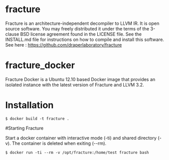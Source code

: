 # fracture 

Fracture is an architecture-independent decompiler to LLVM IR. It is open source software. You may freely distributed it under the terms of the 3-clause BSD license agreement found in the LICENSE file. See the INSTALL.md file for instructions on how to compile and install this software. See here : https://github.com/draperlaboratory/fracture

# fracture_docker

Fracture Docker is a Ubuntu 12.10 based Docker image that provides an isolated instance with the latest version of Fracture and LLVM 3.2.

# Installation

`$ docker build -t fracture .`

#Starting Fracture 

Start a docker container with interactive mode (-ti) and shared directory (-v). The container is deleted when exiting (--rm).

`$ docker run -ti --rm -v /opt/fracture:/home/test fracture bash`
